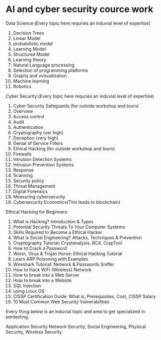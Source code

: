 # AI and cyber security cource work

Data Science:(Every topic here requries an induvial level of expertise)

1. Decision Trees
2. Linear Model
3. probabilistic model
4. Learning Model
5. Structured Model
6. Learning theory
7. Natural Language processing
8. Selection of programming platforms
9. Graphs and vvisualization
10. Machine learning
11. Robotics

Cyber Security:(Every topic here requries an induvial level of expertise)

1. Cyber Security Safeguards (for outside workshop and tours)
2. Overview 
3. Access control 
4. Audit 
5. Authentication 
6. Cryptography (ver high) 
7. Deception (very high)
8. Denial of Service Filters 
9. Ethical Hacking (for outside workshop and tours)
10. Firewalls 
11. Intrusion Detection Systems
12. Intrusion Prevention Systems  
13. Response 
14. Scanning 
15. Security policy 
16. Threat Management
17. Digital Forensics
18. Measuring cybersecurity
19. Cybersecurity Economics(This leads to blockchain)

Ethical Hacking for Beginners

1. What is Hacking? Introduction & Types
2. Potential Security Threats To Your Computer Systems
3. Skills Required to Become a Ethical Hacker
4. What is Social Engineering? Attacks, Techniques & Prevention
5. Cryptography Tutorial: Cryptanalysis, RC4, CrypTool
6. How to Crack a Password
7. Worm, Virus & Trojan Horse: Ethical Hacking Tutorial
8. Learn ARP Poisoning with Examples
9. Wireshark Tutorial: Network & Passwords Sniffer
10. How to Hack WiFi (Wireless) Network
11. How to break into a Web Server
12. How to break into a Website
13. SQL Injection
14. using Linux OS
15. CISSP Certification Guide: What is, Prerequisites, Cost, CISSP Salary
16. 10 Most Common Web Security Vulnerabilities

Every thing below is an induvial topic and area to get specialized in pentesting.

Application Security
Network Security,
Social Engineering,
Physical Security,
Wireless Security.
